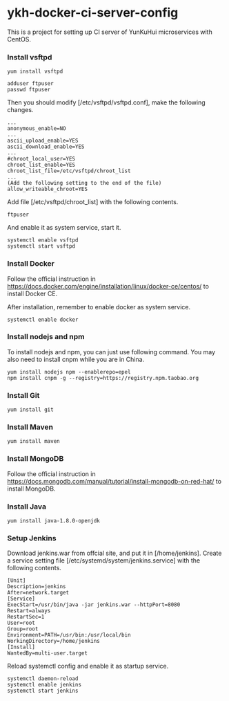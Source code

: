 # ykh-docker-ci-server-config

This is a project for setting up CI server of YunKuHui microservices with CentOS.

### Install vsftpd

```shell
yum install vsftpd
```

```shell
adduser ftpuser
passwd ftpuser
```

Then you should modify [/etc/vsftpd/vsftpd.conf], make the following changes.

```
...
anonymous_enable=NO
...
ascii_upload_enable=YES
ascii_download_enable=YES
...
#chroot_local_user=YES
chroot_list_enable=YES
chroot_list_file=/etc/vsftpd/chroot_list
...
(Add the following setting to the end of the file)
allow_writeable_chroot=YES
```

Add file [/etc/vsftpd/chroot_list] with the following contents.

```
ftpuser
```

And enable it as system service, start it.

```shell
systemctl enable vsftpd
systemctl start vsftpd
```

### Install Docker

Follow the official instruction in https://docs.docker.com/engine/installation/linux/docker-ce/centos/ to install Docker CE.

After installation, remember to enable docker as system service.

```Shell
systemctl enable docker
```

### Install nodejs and npm

To install nodejs and npm, you can just use following command. You may also need to install cnpm while you are in China.

```Shell
yum install nodejs npm --enablerepo=epel
npm install cnpm -g --registry=https://registry.npm.taobao.org
```

### Install Git

```shell
yum install git
```

### Install Maven

```shell
yum install maven
```

### Install MongoDB

Follow the official instruction in https://docs.mongodb.com/manual/tutorial/install-mongodb-on-red-hat/ to install MongoDB.

### Install Java

```shell
yum install java-1.8.0-openjdk
```

### Setup Jenkins

Download jenkins.war from offcial site, and put it in [/home/jenkins]. Create a service setting file [/etc/systemd/system/jenkins.service] with the following contents.

```
[Unit]
Description=jenkins
After=network.target
[Service]
ExecStart=/usr/bin/java -jar jenkins.war --httpPort=8080
Restart=always
RestartSec=1
User=root
Group=root
Environment=PATH=/usr/bin:/usr/local/bin
WorkingDirectory=/home/jenkins
[Install]
WantedBy=multi-user.target
```

Reload systemctl config and enable it as startup service.

```shell
systemctl daemon-reload
systemctl enable jenkins
systemctl start jenkins
```

